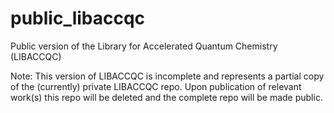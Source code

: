 # public_libaccqc
Public version of the Library for Accelerated Quantum Chemistry (LIBACCQC)

Note: This version of LIBACCQC is incomplete and represents a partial copy of the (currently) private LIBACCQC repo.
      Upon publication of relevant work(s) this repo will be deleted and the complete repo will be made public.